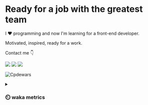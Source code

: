 # Ready for a job with the greatest team

I :heart: programming and now I'm learning for a front-end developer.

Motivated, inspired, ready for a work.

Contact me :point_down:

<a href="https://vk.com/pppershin"><img src="https://img.shields.io/badge/VK--red?style=social&logo=vk"></a>
<a href="https://t.me/pppershin"><img src="https://img.shields.io/badge/telegram--red?style=social&logo=telegram"></a>
<a href="mailto:pershin.daniil.e@gmail.com"><img src="https://img.shields.io/badge/Gmail--red?style=social&logo=gmail"></a>
<!-- <a href=""><img src="https://img.shields.io/badge/blog--red?style=social"></a>
</p> -->

![Cpdewars](https://www.codewars.com/users/DANPER/badges/small)

<details><summary><h3> ⏲️ waka metrics </h3></summary>
<p>

  <!--START_SECTION:waka-->
![Code Time](http://img.shields.io/badge/Code%20Time-6%20hrs%206%20mins-blue)

![Profile Views](http://img.shields.io/badge/Profile%20Views-469-blue)

**🐱 My GitHub Data** 

> 🏆 222 Contributions in the Year 2022
 > 
> 📦 2.7 kB Used in GitHub's Storage 
 > 
> 🚫 Not Opted to Hire
 > 
> 📜 8 Public Repositories 
 > 
> 🔑 5 Private Repositories  
 > 
**I'm an Early 🐤** 

```text
🌞 Morning    11 commits     █░░░░░░░░░░░░░░░░░░░░░░░░   4.53% 
🌆 Daytime    114 commits    ███████████░░░░░░░░░░░░░░   46.91% 
🌃 Evening    75 commits     ███████░░░░░░░░░░░░░░░░░░   30.86% 
🌙 Night      43 commits     ████░░░░░░░░░░░░░░░░░░░░░   17.7%

```
📅 **I'm Most Productive on Sunday** 

```text
Monday       34 commits     ███░░░░░░░░░░░░░░░░░░░░░░   13.99% 
Tuesday      30 commits     ███░░░░░░░░░░░░░░░░░░░░░░   12.35% 
Wednesday    39 commits     ████░░░░░░░░░░░░░░░░░░░░░   16.05% 
Thursday     45 commits     ████░░░░░░░░░░░░░░░░░░░░░   18.52% 
Friday       31 commits     ███░░░░░░░░░░░░░░░░░░░░░░   12.76% 
Saturday     17 commits     █░░░░░░░░░░░░░░░░░░░░░░░░   7.0% 
Sunday       47 commits     ████░░░░░░░░░░░░░░░░░░░░░   19.34%

```


📊 **This Week I Spent My Time On** 

```text
⌚︎ Time Zone: Europe/Moscow

💬 Programming Languages: 
Git Config               1 hr 40 mins        █████░░░░░░░░░░░░░░░░░░░░   22.37% 
JavaScript               1 hr 36 mins        █████░░░░░░░░░░░░░░░░░░░░   21.44% 
Bash                     1 hr 9 mins         ███░░░░░░░░░░░░░░░░░░░░░░   15.44% 
Markdown                 1 hr 7 mins         ███░░░░░░░░░░░░░░░░░░░░░░   14.84% 
Git                      40 mins             ██░░░░░░░░░░░░░░░░░░░░░░░   9.04%

🔥 Editors: 
Neovim                   3 hrs 35 mins       ██████████████░░░░░░░░░░░   57.22% 
VS Code                  2 hrs 41 mins       ██████████░░░░░░░░░░░░░░░   42.78%

🐱‍💻 Projects: 
frontend-project-lvl2    2 hrs 45 mins       ████████░░░░░░░░░░░░░░░░░   33.62% 
dp                       1 hr 44 mins        █████░░░░░░░░░░░░░░░░░░░░   21.25% 
hexlet-sicp              1 hr 18 mins        ████░░░░░░░░░░░░░░░░░░░░░   15.93% 
Unknown Project          1 hr 2 mins         ███░░░░░░░░░░░░░░░░░░░░░░   12.65% 
pppershin                56 mins             ███░░░░░░░░░░░░░░░░░░░░░░   11.54%

💻 Operating System: 
Linux                    6 hrs 16 mins       █████████████████████████   100.0%

```

**I Mostly Code in JavaScript** 

```text
JavaScript               4 repos             ███████████░░░░░░░░░░░░░░   44.44% 
HTML                     2 repos             █████░░░░░░░░░░░░░░░░░░░░   22.22% 
Lua                      1 repo              ██░░░░░░░░░░░░░░░░░░░░░░░   11.11% 
Racket                   1 repo              ██░░░░░░░░░░░░░░░░░░░░░░░   11.11% 
Python                   1 repo              ██░░░░░░░░░░░░░░░░░░░░░░░   11.11%

```


**Timeline**

![Chart not found](https://raw.githubusercontent.com/pppershin/pppershin/main/charts/bar_graph.png) 


 Last Updated on 17/08/2022 14:04:51 UTC
<!--END_SECTION:waka-->

</p>
</details>

